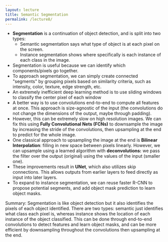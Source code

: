 ```yaml
---
layout: lecture
title: Semantic Segmentation
permalink: /lecture8/
---
```

- **Segmentation** is a continuation of object detection, and is split into two types:
	- Semantic segmentation says what type of object is at each pixel on the screen.
	- Instance segmentation shows where specifically is each instance of each class in the image.
- Segmentation is useful because we can identify which components/pixels go together.
- To approach segmentation, we can simply create connected "segments" by grouping pixels based on similarity criteria, such as intensity, color, texture, edge strength, etc.
- An extremely inefficient deep learning method is to use sliding windows to classify the center pixel of each window
- A better way is to use convolutions end-to-end to compute all features at once. This approach is size-agnostic of the input (the convolutions do not change the dimensions of the output, maybe through padding).
- However, this can be extremely slow on high resolution images. We can fix this using **Fully Convolutional Nets (FCNs)** to downsample the image by increasing the stride of the convolutions, then upsampling at the end to predict for the whole image.
- One classical approach to upsampling the image at the end is **Bilinear Interpolation**: filling in new space between pixels linearly. However, we can upsample using a learned algorithm with **deconvolutions:** we pass the filter over the output (original) using the values of the input (smaller one).
- These improvements result in **UNet**, which also utilizes skip connections. This allows outputs from earlier layers to feed directly as input into later layers.
- To expand to instance segmentation, we can reuse faster R-CNN to propose potential segments, and add object mask prediction to learn object masks.  

Summary: Segmentation is like object detection but it also identifies the pixels of each object identified. There are two types: semantic just identifies what class each pixel is, whereas instance shows the location of each instance of the object classified. This can be done through end-to-end convolutions to detect features and learn object masks, and can be more efficient by downsampling throughout the convolutions then upsampling at the end.